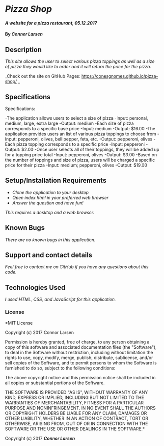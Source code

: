 # _Pizza Shop_

#### _A website for a pizza restaurant, 05.12.2017_

#### By _**Connor Larsen**_

## Description

_This site allows the user to select various pizza toppings as well as a size of pizza they would like to order and it will return the price for the pizza._

_Check out the site on GitHub Pages: https://conesgnomes.github.io/pizza-shop/ _

## Specifications

Specifications:

-The application allows users to select a size of pizza
  -Input: personal, medium, large, extra large
  -Output: medium
-Each size of pizza corresponds to a specific base price
  -Input: medium
  -Output: $16.00
-The application provides users an list of various pizza toppings to choose from
  -Input: pepperoni, olives, bell pepper, feta, etc.
  -Output: pepperoni, olives
-Each pizza topping corresponds to a specific price
  -Input: pepperoni
  -Output: $2.00
-Once user selects all of their toppings, they will be added up for a topping price total
  -Input: pepperoni, olives
  -Output: $3.00
-Based on the number of toppings and size of pizza, users will be charged a specific price for their pizza
  -Input: medium; pepperoni, olives
  -Output: $19.00

## Setup/Installation Requirements

* _Clone the application to your desktop_
* _Open index.html in your preferred web browser_
* _Answer the question and have fun!_

_This requires a desktop and a web browser._

## Known Bugs

_There are no known bugs in this application._

## Support and contact details

_Feel free to contact me on GitHub if you have any questions about this code._

## Technologies Used

_I used HTML, CSS, and JavaScript for this application._

### License

*MIT License

Copyright (c) 2017 Connor Larsen

Permission is hereby granted, free of charge, to any person obtaining a copy of this software and associated documentation files (the "Software"), to deal in the Software without restriction, including without limitation the rights to use, copy, modify, merge, publish, distribute, sublicense, and/or sell copies of the Software, and to permit persons to whom the Software is furnished to do so, subject to the following conditions:

The above copyright notice and this permission notice shall be included in all copies or substantial portions of the Software.

THE SOFTWARE IS PROVIDED "AS IS", WITHOUT WARRANTY OF ANY KIND, EXPRESS OR IMPLIED, INCLUDING BUT NOT LIMITED TO THE WARRANTIES OF MERCHANTABILITY, FITNESS FOR A PARTICULAR PURPOSE AND NONINFRINGEMENT. IN NO EVENT SHALL THE AUTHORS OR COPYRIGHT HOLDERS BE LIABLE FOR ANY CLAIM, DAMAGES OR OTHER LIABILITY, WHETHER IN AN ACTION OF CONTRACT, TORT OR OTHERWISE, ARISING FROM, OUT OF OR IN CONNECTION WITH THE SOFTWARE OR THE USE OR OTHER DEALINGS IN THE SOFTWARE.*

Copyright (c) 2017 **_Connor Larsen_**
